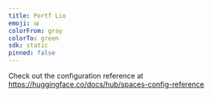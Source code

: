 ```yaml
---
title: Portf Lio
emoji: 📊
colorFrom: gray
colorTo: green
sdk: static
pinned: false
---
```


Check out the configuration reference at https://huggingface.co/docs/hub/spaces-config-reference
